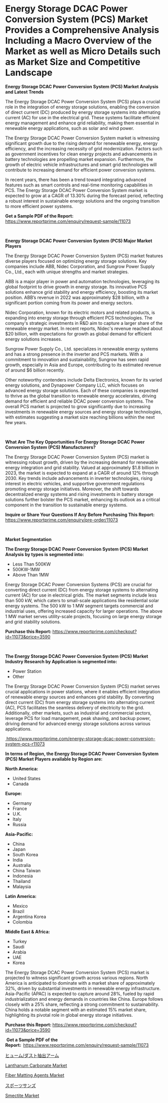 <p><h1>Energy Storage DCAC Power Conversion System (PCS) Market Provides a Comprehensive Analysis Including a Macro Overview of the Market as well as Micro Details such as Market Size and Competitive Landscape</h1></p><p><strong>Energy Storage DCAC Power Conversion System (PCS) Market Analysis and Latest Trends</strong></p>
<p><p>The Energy Storage DCAC Power Conversion System (PCS) plays a crucial role in the integration of energy storage solutions, enabling the conversion of direct current (DC) produced by energy storage systems into alternating current (AC) for use in the electrical grid. These systems facilitate efficient energy management and enhance grid reliability, making them essential in renewable energy applications, such as solar and wind power.</p><p>The Energy Storage DCAC Power Conversion System market is witnessing significant growth due to the rising demand for renewable energy, energy efficiency, and the increasing necessity of grid modernization. Factors such as government incentives for clean energy projects and advancements in battery technologies are propelling market expansion. Furthermore, the growth of electric vehicle infrastructures and smart grid technologies will contribute to increasing demand for efficient power conversion systems.</p><p>In recent years, there has been a trend toward integrating advanced features such as smart controls and real-time monitoring capabilities in PCS. The Energy Storage DCAC Power Conversion System market is expected to grow at a CAGR of 13.30% during the forecast period, reflecting a robust interest in sustainable energy solutions and the ongoing transition to more efficient power systems.</p></p>
<p><strong>Get a Sample PDF of the Report:&nbsp;</strong> <a href="https://www.reportprime.com/enquiry/request-sample/11073">https://www.reportprime.com/enquiry/request-sample/11073</a></p>
<p>&nbsp;</p>
<p><strong>Energy Storage DCAC Power Conversion System (PCS) Major Market Players</strong></p>
<p><p>The Energy Storage DCAC Power Conversion System (PCS) market features diverse players focused on optimizing energy storage solutions. Key companies include ABB, Nidec Corporation, and Sungrow Power Supply Co., Ltd., each with unique strengths and market strategies.</p><p>ABB is a major player in power and automation technologies, leveraging its global footprint to drive growth in energy storage. Its innovative PCS solutions enhance grid stability and energy efficiency, boosting its market position. ABB’s revenue in 2022 was approximately $28 billion, with a significant portion coming from its power and energy sectors.</p><p>Nidec Corporation, known for its electric motors and related products, is expanding into energy storage through efficient PCS technologies. The company's strategic investments in R&D aim to capture a larger share of the renewable energy market. In recent reports, Nidec's revenue reached about $20 billion, with expectations for growth as global demand for efficient energy solutions increases.</p><p>Sungrow Power Supply Co., Ltd. specializes in renewable energy systems and has a strong presence in the inverter and PCS markets. With a commitment to innovation and sustainability, Sungrow has seen rapid growth, especially in Asia and Europe, contributing to its estimated revenue of around $6 billion recently.</p><p>Other noteworthy contenders include Delta Electronics, known for its varied energy solutions, and Dynapower Company LLC, which focuses on advanced energy storage solutions. Each of these companies is expected to thrive as the global transition to renewable energy accelerates, driving demand for efficient and reliable DCAC power conversion systems. The overall PCS market is projected to grow significantly due to increasing investments in renewable energy sources and energy storage technologies, with estimates suggesting a market size reaching billions within the next few years.</p></p>
<p>&nbsp;</p>
<p><strong>What Are The Key Opportunities For Energy Storage DCAC Power Conversion System (PCS) Manufacturers?</strong></p>
<p><p>The Energy Storage DCAC Power Conversion System (PCS) market is witnessing robust growth, driven by the increasing demand for renewable energy integration and grid stability. Valued at approximately $1.8 billion in 2023, the market is expected to expand at a CAGR of around 12% through 2030. Key trends include advancements in inverter technologies, rising interest in electric vehicles, and supportive government regulations promoting energy storage initiatives. Moreover, the shift towards decentralized energy systems and rising investments in battery storage solutions further bolster the PCS market, enhancing its outlook as a critical component in the transition to sustainable energy systems.</p></p>
<p><strong>Inquire or Share Your Questions If Any Before Purchasing This Report:</strong> <a href="https://www.reportprime.com/enquiry/pre-order/11073">https://www.reportprime.com/enquiry/pre-order/11073</a></p>
<p>&nbsp;</p>
<p><strong>Market Segmentation</strong></p>
<p><strong>The Energy Storage DCAC Power Conversion System (PCS) Market Analysis by types is segmented into:</strong></p>
<p><ul><li>Less Than 500KW</li><li>500KW-1MW</li><li>Above Than 1MW</li></ul></p>
<p><p>Energy Storage DCAC Power Conversion Systems (PCS) are crucial for converting direct current (DC) from energy storage systems to alternating current (AC) for use in electrical grids. The market segments include less than 500 kW, which caters to small-scale applications like residential solar energy systems. The 500 kW to 1 MW segment targets commercial and industrial uses, offering increased capacity for larger operations. The above 1 MW market serves utility-scale projects, focusing on large energy storage and grid stability solutions.</p></p>
<p><strong>Purchase this Report:&nbsp;</strong><a href="https://www.reportprime.com/checkout?id=11073&price=3590">https://www.reportprime.com/checkout?id=11073&price=3590</a></p>
<p>&nbsp;</p>
<p><strong>The Energy Storage DCAC Power Conversion System (PCS) Market Industry Research by Application is segmented into:</strong></p>
<p><ul><li>Power Station</li><li>Other</li></ul></p>
<p><p>The Energy Storage DCAC Power Conversion System (PCS) market serves crucial applications in power stations, where it enables efficient integration of renewable energy sources and enhances grid stability. By converting direct current (DC) from energy storage systems into alternating current (AC), PCS facilitates the seamless delivery of electricity to the grid. Additionally, other markets, such as industrial and commercial sectors, leverage PCS for load management, peak shaving, and backup power, driving demand for advanced energy storage solutions across various applications.</p></p>
<p><a href="https://www.reportprime.com/energy-storage-dcac-power-conversion-system-pcs-r11073">&nbsp;https://www.reportprime.com/energy-storage-dcac-power-conversion-system-pcs-r11073</a></p>
<p><strong>In terms of Region, the Energy Storage DCAC Power Conversion System (PCS) Market Players available by Region are:</strong></p>
<p>
    <p> <strong> North America: </strong>
        <ul>
            <li>United States</li>
            <li>Canada</li>
        </ul>
        </p> 
    <p> <strong> Europe: </strong>
        <ul>
            <li>Germany</li>
            <li>France</li>
            <li>U.K.</li>
            <li>Italy</li>
            <li>Russia</li>
        </ul>
        </p> 
    <p> <strong> Asia-Pacific: </strong>
        <ul>
            <li>China</li>
            <li>Japan</li>
            <li>South Korea</li>
            <li>India</li>
            <li>Australia</li>
            <li>China Taiwan</li>
            <li>Indonesia</li>
            <li>Thailand</li>
            <li>Malaysia</li>
        </ul>
        </p> 
    <p> <strong> Latin America: </strong>
        <ul>
            <li>Mexico</li>
            <li>Brazil</li>
            <li>Argentina Korea</li>
            <li>Colombia</li>
        </ul>
        </p> 
    <p> <strong> Middle East & Africa: </strong>
        <ul>
            <li>Turkey</li>
            <li>Saudi</li>
            <li>Arabia</li>
            <li>UAE</li>
            <li>Korea</li>
        </ul>
    </p>
    </p>
<p><p>The Energy Storage DCAC Power Conversion System (PCS) market is projected to witness significant growth across various regions. North America is anticipated to dominate with a market share of approximately 32%, driven by substantial investments in renewable energy infrastructure. Asia-Pacific (APAC) is expected to capture around 28%, fueled by rapid industrialization and energy demands in countries like China. Europe follows closely with a 25% share, reflecting a strong commitment to sustainability. China holds a notable segment with an estimated 15% market share, highlighting its pivotal role in global energy storage initiatives.</p></p>
<p><strong>Purchase this Report: </strong><a href="https://www.reportprime.com/checkout?id=11073&price=3590">https://www.reportprime.com/checkout?id=11073&price=3590</a></p>
<p>&nbsp;<strong>Get a Sample PDF of the Report:&nbsp;&nbsp;</strong><a href="https://www.reportprime.com/enquiry/request-sample/11073">https://www.reportprime.com/enquiry/request-sample/11073</a></p>
<p><strong></strong></p>
<p><p><a href="https://medium.com/@scotttyesha/fume-and-dust-extraction-arm-market-%E3%81%AE%E3%82%B0%E3%83%AD%E3%83%BC%E3%83%90%E3%83%AB%E5%B8%82%E5%A0%B4%E6%A6%82%E8%A6%81%E3%81%AF-%E4%B8%96%E7%95%8C%E3%81%8A%E3%82%88%E3%81%B3%E4%B8%BB%E8%A6%81%E5%B8%82%E5%A0%B4%E3%81%AB%E3%81%8A%E3%81%91%E3%82%8B%E6%A5%AD%E7%95%8C%E3%81%AB%E5%BD%B1%E9%9F%BF%E3%82%92%E4%B8%8E%E3%81%88%E3%82%8B%E4%B8%BB%E8%A6%81%E3%81%AA%E3%83%88%E3%83%AC%E3%83%B3%E3%83%89%E3%81%AB%E3%81%A4%E3%81%84%E3%81%A6-%E7%8B%AC%E8%87%AA%E3%81%AE%E8%A6%96%E7%82%B9%E3%82%92%E6%8F%90%E4%BE%9B%E3%81%97%E3%81%BE%E3%81%99-d383a9534769?postPublishedType=initial">ヒューム/ダスト抽出アーム</a></p><p><a href="https://www.linkedin.com/pulse/lanthanum-carbonate-market-size-growing-cagr-67-report-covers-vyk7f?trackingId=aI%2FkXYgKRW6lU4DHgfXgmg%3D%3D">Lanthanum Carbonate Market</a></p><p><a href="https://issuu.com/reportprime-2/docs/fiber-matting-agents-market-size-20_6c049494ba67ce">Fiber Matting Agents Market</a></p><p><a href="https://medium.com/@jordond5lezama/sports-sands-market-%E3%81%AE%E3%82%B0%E3%83%AD%E3%83%BC%E3%83%90%E3%83%AB%E5%B8%82%E5%A0%B4%E6%A6%82%E8%A6%81%E3%81%AF-%E4%B8%96%E7%95%8C%E3%81%8A%E3%82%88%E3%81%B3%E4%B8%BB%E8%A6%81%E5%B8%82%E5%A0%B4%E3%81%AB%E3%81%8A%E3%81%91%E3%82%8B%E6%A5%AD%E7%95%8C%E3%81%AB%E5%BD%B1%E9%9F%BF%E3%82%92%E4%B8%8E%E3%81%88%E3%82%8B%E4%B8%BB%E8%A6%81%E3%81%AA%E3%83%88%E3%83%AC%E3%83%B3%E3%83%89%E3%81%AB%E3%81%A4%E3%81%84%E3%81%A6-%E7%8B%AC%E8%87%AA%E3%81%AE%E8%A6%96%E7%82%B9%E3%82%92%E6%8F%90%E4%BE%9B%E3%81%97%E3%81%BE%E3%81%99-7d3d8103b87f">スポーツサンズ</a></p><p><a href="https://issuu.com/reportprime-2/docs/smectite-market-size-2030.pptx_718f118f8554b6">Smectite Market</a></p></p>
